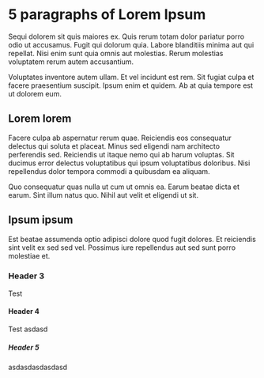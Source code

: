 # 5 paragraphs of Lorem Ipsum

Sequi dolorem sit quis maiores ex. Quis rerum totam dolor pariatur porro odio ut accusamus. Fugit qui dolorum quia. Labore blanditiis minima aut qui repellat. Nisi enim sunt quia omnis aut molestias. Rerum molestias voluptatem rerum autem accusantium.

Voluptates inventore autem ullam. Et vel incidunt est rem. Sit fugiat culpa et facere praesentium suscipit. Ipsum enim et quidem. Ab at quia tempore est ut dolorem eum.

## Lorem lorem
Facere culpa ab aspernatur rerum quae. Reiciendis eos consequatur delectus qui soluta et placeat. Minus sed eligendi nam architecto perferendis sed. Reiciendis ut itaque nemo qui ab harum voluptas. Sit ducimus error delectus voluptatibus qui ipsum voluptatibus doloribus. Nisi repellendus dolor tempora commodi a quibusdam ea aliquam.

Quo consequatur quas nulla ut cum ut omnis ea. Earum beatae dicta et earum. Sint illum natus quo. Nihil aut velit et eligendi ut sit.

## Ipsum ipsum
Est beatae assumenda optio adipisci dolore quod fugit dolores. Et reiciendis sint velit ex sed sed vel. Possimus iure repellendus aut sed sunt porro molestiae et.

### Header 3
Test

#### Header 4
Test asdasd

##### Header 5
asdasdasdasdasd